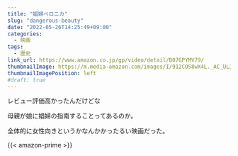 ```yaml
---
title: "娼婦ベロニカ"
slug: "dangerous-beauty"
date: "2022-05-26T14:25:49+09:00"
categories:
  - 映画
tags:
  - 歴史
link_url: https://www.amazon.co.jp/gp/video/detail/B07GPYMV79/
thumbnailImage: https://m.media-amazon.com/images/I/912COS8wX4L._AC_UL320_.jpg
thumbnailImagePosition: left
#draft: true
---
```

レビュー評価高かったんだけどな
<!--more-->
母親が娘に娼婦の指南することってあるのか。

全体的に女性向きというかなんかかったるい映画だった。

{{< amazon-prime >}}
